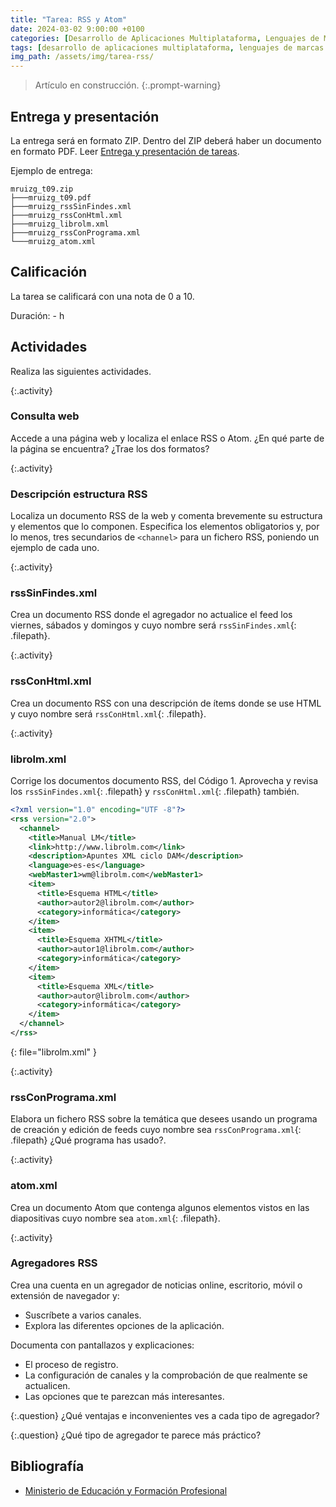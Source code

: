 ```yaml
---
title: "Tarea: RSS y Atom"
date: 2024-03-02 9:00:00 +0100
categories: [Desarrollo de Aplicaciones Multiplataforma, Lenguajes de Marcas y Sistemas de Gestión de Información]
tags: [desarrollo de aplicaciones multiplataforma, lenguajes de marcas y sistemas de gestión de información, administración de sistemas informáticos de red, práctica, tarea, dam, DAM, asir]
img_path: /assets/img/tarea-rss/
---
```


> Artículo en construcción.
{:.prompt-warning}

## Entrega y presentación

La entrega será en formato ZIP. Dentro del ZIP deberá haber un documento en formato PDF. Leer [Entrega y presentación de tareas](/posts/entrega-presentacion-tareas/).

Ejemplo de entrega:

```plaintext
mruizg_t09.zip
├───mruizg_t09.pdf
├───mruizg_rssSinFindes.xml
├───mruizg_rssConHtml.xml
├───mruizg_librolm.xml
├───mruizg_rssConPrograma.xml
└───mruizg_atom.xml
```

## Calificación

La tarea se calificará con una nota de 0 a 10.

Duración: - h

## Actividades

Realiza las siguientes actividades.

{:.activity}
### Consulta web

Accede a una página web y localiza el enlace RSS o Atom. ¿En qué parte de la página se encuentra? ¿Trae los dos formatos?

{:.activity}
### Descripción estructura RSS

Localiza un documento RSS de la web y comenta brevemente su estructura y elementos que lo componen. Especifica los elementos obligatorios y, por lo menos, tres secundarios de `<channel>` para un fichero RSS, poniendo un ejemplo de cada uno.

{:.activity}
### rssSinFindes.xml

Crea un documento RSS donde el agregador no actualice el feed los viernes, sábados y domingos y cuyo nombre será `rssSinFindes.xml`{: .filepath}.

{:.activity}
### rssConHtml.xml

Crea un documento RSS con una descripción de ítems donde se use HTML y cuyo nombre será `rssConHtml.xml`{: .filepath}.

{:.activity}
### librolm.xml

Corrige los documentos documento RSS, del Código 1. Aprovecha y revisa los `rssSinFindes.xml`{: .filepath} y `rssConHtml.xml`{: .filepath} también.

```xml
<?xml version="1.0" encoding="UTF -8"?>
<rss version="2.0">
  <channel>
    <title>Manual LM</title>
    <link>http://www.librolm.com</link>
    <description>Apuntes XML ciclo DAM</description>
    <language>es-es</language>
    <webMaster1>wm@librolm.com</webMaster1>
    <item>
      <title>Esquema HTML</title>
      <author>autor2@librolm.com</author>
      <category>informática</category>
    </item>
    <item>
      <title>Esquema XHTML</title>
      <author>autor1@librolm.com</author>
      <category>informática</category>
    </item>
    <item>
      <title>Esquema XML</title>
      <author>autor@librolm.com</author>
      <category>informática</category>
    </item>
  </channel>
</rss>
```
{: file="librolm.xml" }

{:.activity}
### rssConPrograma.xml

Elabora un fichero RSS sobre la temática que desees usando un programa de creación y edición de feeds cuyo nombre sea `rssConPrograma.xml`{: .filepath} ¿Qué programa has usado?.

{:.activity}
### atom.xml

Crea un documento Atom que contenga algunos elementos vistos en las diapositivas cuyo nombre sea `atom.xml`{: .filepath}.

{:.activity}
### Agregadores RSS

Crea una cuenta en un agregador de noticias online, escritorio, móvil o extensión de navegador y:

- Suscríbete a varios canales.
- Explora las diferentes opciones de la aplicación.

Documenta con pantallazos y explicaciones:

- El proceso de registro.
- La configuración de canales y la comprobación de que realmente se actualicen.
- Las opciones que te parezcan más interesantes.

{:.question}
¿Qué ventajas e inconvenientes ves a cada tipo de agregador?

{:.question}
¿Qué tipo de agregador te parece más práctico?

## Bibliografía

- [Ministerio de Educación y Formación Profesional](https://www.educacionyfp.gob.es/portada.html)

